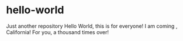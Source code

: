# hello-world
Just another  repository
Hello   World, this is for everyone! 
I am coming , California!
For you, a  thousand  times over!
